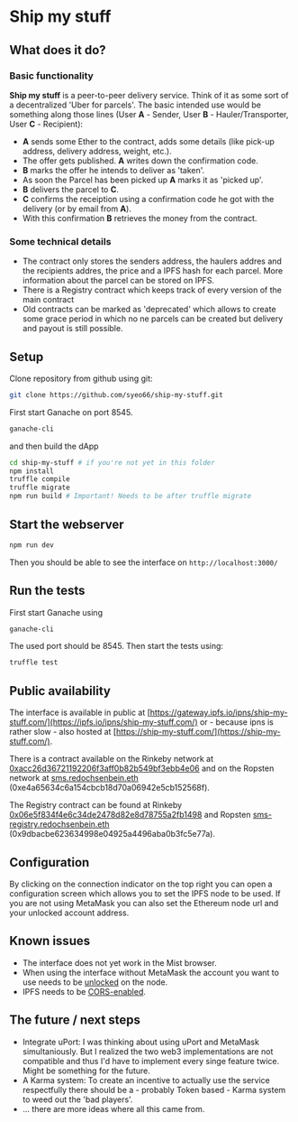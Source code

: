 # Ship my stuff

## What does it do?
### Basic functionality
**Ship my stuff** is a peer-to-peer delivery service. Think of it as some sort of a decentralized 'Uber for parcels'. The basic intended use would be something along those lines (User **A** - Sender, User **B** - Hauler/Transporter, User **C** - Recipient):

* **A** sends some Ether to the contract, adds some details (like pick-up address, delivery address, weight, etc.).
* The offer gets published. **A** writes down the confirmation code.
* **B** marks the offer he intends to deliver as 'taken'.
* As soon the Parcel has been picked up **A** marks it as 'picked up'.
* **B** delivers the parcel to **C**.
* **C** confirms the receiption using a confirmation code he got with the delivery (or by email from **A**).
* With this confirmation **B** retrieves the money from the contract.

### Some technical details
* The contract only stores the senders address, the haulers addres and the recipients addres, the price and a IPFS hash for each parcel. More information about the parcel can be stored on IPFS.
* There is a Registry contract which keeps track of every version of the main contract
* Old contracts can be marked as 'deprecated' which allows to create some grace period in which no ne parcels can be created but delivery and payout is still possible.

## Setup
Clone repository from github using git:
```bash
git clone https://github.com/syeo66/ship-my-stuff.git
```

First start Ganache on port 8545.

```bash
ganache-cli
```
and then build the dApp

```bash
cd ship-my-stuff # if you're not yet in this folder
npm install
truffle compile
truffle migrate
npm run build # Important! Needs to be after truffle migrate
```

## Start the webserver
```bash
npm run dev
```
Then you should be able to see the interface on `http://localhost:3000/`

## Run the tests
First start Ganache using

```bash
ganache-cli
```

The used port should be 8545.
Then start the tests using:

```bash
truffle test
```

## Public availability
The interface is available in public at [https://gateway.ipfs.io/ipns/ship-my-stuff.com/](https://ipfs.io/ipns/ship-my-stuff.com/) or - because ipns is rather slow - also hosted at [https://ship-my-stuff.com/](https://ship-my-stuff.com/).

There is a contract available on the Rinkeby network at [0xacc26d36721192206f3aff0b82b549bf3ebb4e06](https://rinkeby.etherscan.io/address/0xacc26d36721192206f3aff0b82b549bf3ebb4e06) and on the Ropsten network at [sms.redochsenbein.eth](https://ropsten.etherscan.io/address/0xe4a65634c6a154cbcb18d70a06942e5cb152568f) (0xe4a65634c6a154cbcb18d70a06942e5cb152568f).

The Registry contract can be found at Rinkeby [0x06e5f834f4e6c34de2478d82e8d78755a2fb1498](https://rinkeby.etherscan.io/address/0x06e5f834f4e6c34de2478d82e8d78755a2fb1498) and Ropsten [sms-registry.redochsenbein.eth](https://ropsten.etherscan.io/address/0x9dbacbe623634998e04925a4496aba0b3fc5e77a) (0x9dbacbe623634998e04925a4496aba0b3fc5e77a).

## Configuration
By clicking on the connection indicator on the top right you can open a configuration screen which allows you to set the IPFS node to be used. If you are not using MetaMask you can also set the Ethereum node url and your unlocked account address.

## Known issues
* The interface does not yet work in the Mist browser.
* When using the interface without MetaMask the account you want to use needs to be [unlocked](https://github.com/ethereum/go-ethereum/wiki/Managing-your-accounts) on the node.
* IPFS needs to be [CORS-enabled](https://github.com/INFURA/tutorials/wiki/IPFS-and-CORS).

## The future / next steps
* Integrate uPort: I was thinking about using uPort and MetaMask simultaniously. But I realized the two web3 implementations are not compatible and thus I'd have to implement every singe feature twice. Might be something for the future.
* A Karma system: To create an incentive to actually use the service respectfully there should be a - probably Token based - Karma system to weed out the 'bad players'.
* ... there are more ideas where all this came from.
